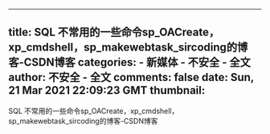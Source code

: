 
---
title: SQL 不常用的一些命令sp_OACreate，xp_cmdshell，sp_makewebtask_sircoding的博客-CSDN博客
categories: 
    - 新媒体
    - 不安全 - 全文
author: 不安全 - 全文
comments: false
date: Sun, 21 Mar 2021 22:09:23 GMT
thumbnail: 
---

<div>   
SQL 不常用的一些命令sp_OACreate，xp_cmdshell，sp_makewebtask_sircoding的博客-CSDN博客  
</div>
            